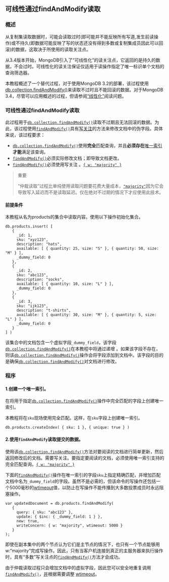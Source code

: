 

## 可线性通过findAndModify读取


### 概述

从复制集读取数据时，可能会读取过时(即可能并不能反映所有写道,发生前读操作)或不持久(即数据可能反映了写的状态还没有得到多数或复制集成员因此可以回滚)的数据，这取决于所使用的读取关注点。

从3.4版本开始，MongoDB引入了“可线性化”的读关注点，它返回的是持久的数据，不会过时。可线性化的读关注保证仅适用于读操作指定了唯一标识单个文档的查询筛选器。

本教程概述了一个替代过程，对于使用MongoDB 3.2的部署，该过程使用[db.collection.findAndModify()](https://docs.mongodb.com/manual/reference/method/db.collection.findAndModify/#db.collection.findAndModify)来读取不过时且不能回滚的数据。对于MongoDB 3.4，尽管可以应用概述的过程，但请参阅[“线性化”]([https://docs.mongodb.com/manual/reference/read-concern-linearizable/#readconcern.%22linearizable%22](https://docs.mongodb.com/manual/reference/read-concern-linearizable/#readconcern."linearizable"))阅读问题。


### 可线性通过findAndModify读取

此过程用于[`db.collection.findAndModify()`](https://docs.mongodb.com/manual/reference/method/db.collection.findAndModify/#db.collection.findAndModify)读取不过期且无法回滚的数据。为此，该过程使用[`findAndModify()`](https://docs.mongodb.com/manual/reference/method/db.collection.findAndModify/#db.collection.findAndModify)具有[写关注](https://docs.mongodb.com/manual/reference/write-concern/#write-concern)的方法来修改文档中的伪字段。具体来说，该过程要求：

- [`db.collection.findAndModify()`](https://docs.mongodb.com/manual/reference/method/db.collection.findAndModify/#db.collection.findAndModify)使用**完全**匹配查询，并且**必须存在**[唯一索引](https://docs.mongodb.com/manual/core/index-unique/) **才能**满足该查询。
- [`findAndModify()`](https://docs.mongodb.com/manual/reference/method/db.collection.findAndModify/#db.collection.findAndModify)必须实际修改文档；即导致文档更改。
- [`findAndModify()`](https://docs.mongodb.com/manual/reference/method/db.collection.findAndModify/#db.collection.findAndModify)必须使用写关注 。[`{ w: "majority" }`](https://docs.mongodb.com/manual/reference/write-concern/#writeconcern."majority")

> 重要
>
> “仲裁读取”过程比单纯使用读取问题要花费大量成本，[`"majority"`](https://docs.mongodb.com/manual/reference/read-concern-majority/#readconcern."majority")因为它会导致写入延迟而不是读取延迟。仅在绝对不过期的情况下才应使用此技术。


#### 前提条件

本教程从名为products的集合中读取内容。使用以下操作初始化集合。

```shell
db.products.insert( [
   {
     _id: 1,
     sku: "xyz123",
     description: "hats",
     available: [ { quantity: 25, size: "S" }, { quantity: 50, size: "M" } ],
     _dummy_field: 0
   },
   {
     _id: 2,
     sku: "abc123",
     description: "socks",
     available: [ { quantity: 10, size: "L" } ],
     _dummy_field: 0
   },
   {
     _id: 3,
     sku: "ijk123",
     description: "t-shirts",
     available: [ { quantity: 30, size: "M" }, { quantity: 5, size: "L" } ],
     _dummy_field: 0
   }
] )
```

该集合中的文档包含一个虚拟字段`_dummy_field`，该字段 [`db.collection.findAndModify()`](https://docs.mongodb.com/manual/reference/method/db.collection.findAndModify/#db.collection.findAndModify)在本教程中将通过递增 。如果该字段不存在，则该[`db.collection.findAndModify()`](https://docs.mongodb.com/manual/reference/method/db.collection.findAndModify/#db.collection.findAndModify)操作会将字段添加到文档中。该字段的目的是确保[`db.collection.findAndModify()`](https://docs.mongodb.com/manual/reference/method/db.collection.findAndModify/#db.collection.findAndModify)对文档进行修改。
### 程序

#### 1.创建一个唯一索引。

在将用于指定[`db.collection.findAndModify()`](https://docs.mongodb.com/manual/reference/method/db.collection.findAndModify/#db.collection.findAndModify)操作中完全匹配的字段上创建唯一索引。

本教程将在`sku`现场使用完全匹配。这样，在`sku`字段上创建唯一索引。

```shell
db.products.createIndex( { sku: 1 }, { unique: true } )
```

#### 2.使用`findAndModify`读取提交的数据。

使用该[`db.collection.findAndModify()`](https://docs.mongodb.com/manual/reference/method/db.collection.findAndModify/#db.collection.findAndModify)方法对要阅读的文档进行简单更新，然后返回修改后的文档。需要写关注。要指定要阅读的文档，必须使用唯一索引支持的完全匹配查询。[`{ w: "majority" }`](https://docs.mongodb.com/manual/reference/write-concern/#writeconcern."majority")

下面的[`findAndModify()`](https://docs.mongodb.com/manual/reference/method/db.collection.findAndModify/#db.collection.findAndModify)操作在唯一索引的字段`sku`上指定精确匹配，并增加匹配文档中名为`_dummy_field`的字段。虽然不是必需的，但该命令的写操作还包括一个5000毫秒的[wtimeout](https://docs.mongodb.com/manual/reference/write-concern/#wc-wtimeout)值，以防止在写操作不能传播到大多数投票成员时永远阻塞操作。

```shell
var updatedDocument = db.products.findAndModify(
   {
     query: { sku: "abc123" },
     update: { $inc: { _dummy_field: 1 } },
     new: true,
     writeConcern: { w: "majority", wtimeout: 5000 }
   }
);
```

即使在副本集中的两个节点认为它们是主节点的情况下，也只有一个节点能够用w:“majority”完成写操作。因此，只有当客户机连接到真正的主服务器来执行操作时，具有“多数”写关注点的[`findAndModify()`](https://docs.mongodb.com/manual/reference/method/db.collection.findAndModify/#db.collection.findAndModify)方法才会成功。

由于仲裁读取过程只会增加文档中的虚拟字段，因此您可以安全地重复调用 [`findAndModify()`](https://docs.mongodb.com/manual/reference/method/db.collection.findAndModify/#db.collection.findAndModify)，[并](https://docs.mongodb.com/manual/reference/write-concern/#wc-wtimeout)根据需要调整 [wtimeout](https://docs.mongodb.com/manual/reference/write-concern/#wc-wtimeout)。